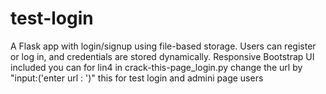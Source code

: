 # test-login
A Flask app with login/signup using file-based storage. Users can register or log in, and credentials are stored dynamically. Responsive Bootstrap UI included
you can for lin4  in crack-this-page_login.py change the url by "input:('enter url : ')"
this for test login and admini page users
